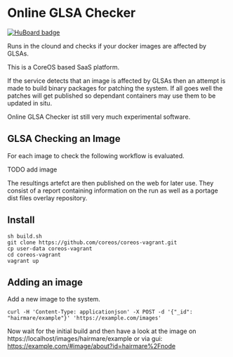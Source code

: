 # Online GLSA Checker

[![HuBoard badge](http://img.shields.io/badge/Hu-Board-7965cc.svg)](https://huboard.com/hairmare/ogc)

Runs in the clound and checks if your docker images are affected by GLSAs.

This is a CoreOS based SaaS platform.

If the service detects that an image is affected by GLSAs then an attempt
is made to build binary packages for patching the system. If all goes well
the patches will get published so dependant containers may use them to be
updated in situ.

Online GLSA Checker ist still very much experimental software.

## GLSA Checking an Image

For each image to check the following workflow is evaluated.

TODO add image

The resultings artefct are then published on the web for later use. They
consist of a report containing information on the run as well as a portage
dist files overlay repository.

## Install

````
sh build.sh
git clone https://github.com/coreos/coreos-vagrant.git
cp user-data coreos-vagrant
cd coreos-vagrant
vagrant up
````

## Adding an image

Add a new image to the system.

````
curl -H 'Content-Type: applicationjson' -X POST -d '{"_id": "hairmare/example"}' 'https://example.com/images'
````

Now wait for the initial build and then have a look at the image on https://localhost/images/hairmare/example
or via gui: https://example.com/#image/about?id=hairmare%2Fnode 
